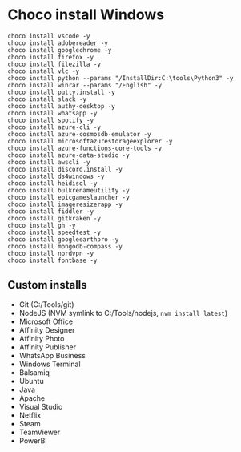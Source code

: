 ﻿# Choco install Windows

    choco install vscode -y
    choco install adobereader -y
    choco install googlechrome -y
    choco install firefox -y
    choco install filezilla -y
    choco install vlc -y
    choco install python --params "/InstallDir:C:\tools\Python3" -y
    choco install winrar --params "/English" -y
    choco install putty.install -y
    choco install slack -y
    choco install authy-desktop -y
    choco install whatsapp -y
    choco install spotify -y
    choco install azure-cli -y
    choco install azure-cosmosdb-emulator -y
    choco install microsoftazurestorageexplorer -y
    choco install azure-functions-core-tools -y
    choco install azure-data-studio -y
    choco install awscli -y
    choco install discord.install -y
    choco install ds4windows -y
    choco install heidisql -y
    choco install bulkrenameutility -y
    choco install epicgameslauncher -y
    choco install imageresizerapp -y
    choco install fiddler -y
    choco install gitkraken -y
    choco install gh -y
    choco install speedtest -y
    choco install googleearthpro -y
    choco install mongodb-compass -y
    choco install nordvpn -y
    choco install fontbase -y



## Custom installs

- Git (C:/Tools/git)
- NodeJS (NVM symlink to C:/Tools/nodejs, `nvm install latest`)
- Microsoft Office 
- Affinity Designer
- Affinity Photo
- Affinity Publisher
- WhatsApp Business
- Windows Terminal
- Balsamiq
- Ubuntu
- Java
- Apache
- Visual Studio
- Netflix
- Steam
- TeamViewer
- PowerBI
